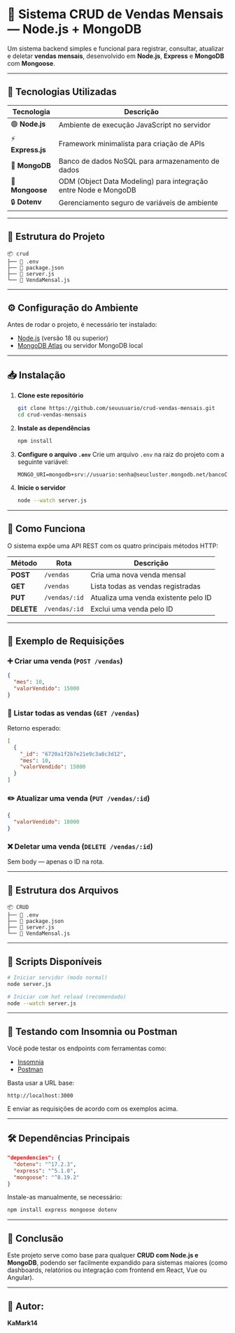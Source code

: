 # 💼 Sistema CRUD de Vendas Mensais — Node.js + MongoDB

Um sistema backend simples e funcional para registrar, consultar, atualizar e deletar **vendas mensais**, desenvolvido em **Node.js**, **Express** e **MongoDB** com **Mongoose**.

---

## 🚀 Tecnologias Utilizadas

| Tecnologia | Descrição |
|-------------|------------|
| 🟢 **Node.js** | Ambiente de execução JavaScript no servidor |
| ⚡ **Express.js** | Framework minimalista para criação de APIs |
| 🍃 **MongoDB** | Banco de dados NoSQL para armazenamento de dados |
| 🔗 **Mongoose** | ODM (Object Data Modeling) para integração entre Node e MongoDB |
| 🔒 **Dotenv** | Gerenciamento seguro de variáveis de ambiente |

---

## 📂 Estrutura do Projeto

```
📦 crud
├── 📄 .env
├── 📄 package.json
├── 📄 server.js
└── 📄 VendaMensal.js
```

---

## ⚙️ Configuração do Ambiente

Antes de rodar o projeto, é necessário ter instalado:

- [Node.js](https://nodejs.org) (versão 18 ou superior)
- [MongoDB Atlas](https://www.mongodb.com/cloud/atlas) ou servidor MongoDB local

---

## 📥 Instalação

1. **Clone este repositório**
   ```bash
   git clone https://github.com/seuusuario/crud-vendas-mensais.git
   cd crud-vendas-mensais
   ```

2. **Instale as dependências**
   ```bash
   npm install
   ```

3. **Configure o arquivo `.env`**
   Crie um arquivo `.env` na raiz do projeto com a seguinte variável:

   ```env
   MONGO_URI=mongodb+srv://usuario:senha@seucluster.mongodb.net/bancoCRUD
   ```

4. **Inicie o servidor**
   ```bash
   node --watch server.js
   ```

---

## 🧠 Como Funciona

O sistema expõe uma API REST com os quatro principais métodos HTTP:

| Método | Rota | Descrição |
|--------|------|-----------|
| **POST** | `/vendas` | Cria uma nova venda mensal |
| **GET** | `/vendas` | Lista todas as vendas registradas |
| **PUT** | `/vendas/:id` | Atualiza uma venda existente pelo ID |
| **DELETE** | `/vendas/:id` | Exclui uma venda pelo ID |

---

## 📘 Exemplo de Requisições

### ➕ Criar uma venda (`POST /vendas`)

```json
{
  "mes": 10,
  "valorVendido": 15000
}
```

### 📄 Listar todas as vendas (`GET /vendas`)

Retorno esperado:
```json
[
  {
    "_id": "6720a1f2b7e21e9c3a8c3d12",
    "mes": 10,
    "valorVendido": 15000
  }
]
```

### ✏️ Atualizar uma venda (`PUT /vendas/:id`)

```json
{
  "valorVendido": 18000
}
```

### ❌ Deletar uma venda (`DELETE /vendas/:id`)

Sem body — apenas o ID na rota.

---

## 🧩 Estrutura dos Arquivos

```
📦 CRUD
├── 📄 .env
├── 📄 package.json
├── 📄 server.js
└── 📄 VendaMensal.js
```

---

## 🧰 Scripts Disponíveis

```bash
# Iniciar servidor (modo normal)
node server.js

# Iniciar com hot reload (recomendado)
node --watch server.js
```

---

## 📡 Testando com Insomnia ou Postman

Você pode testar os endpoints com ferramentas como:
- [Insomnia](https://insomnia.rest/)
- [Postman](https://www.postman.com/)

Basta usar a URL base:
```
http://localhost:3000
```
E enviar as requisições de acordo com os exemplos acima.

---

## 🛠 Dependências Principais

```json
"dependencies": {
  "dotenv": "^17.2.3",
  "express": "^5.1.0",
  "mongoose": "^8.19.2"
}
```

Instale-as manualmente, se necessário:
```bash
npm install express mongoose dotenv
```

---

## 🏁 Conclusão

Este projeto serve como base para qualquer **CRUD com Node.js e MongoDB**, podendo ser facilmente expandido para sistemas maiores (como dashboards, relatórios ou integração com frontend em React, Vue ou Angular).

---

## 💬 Autor:

**KaMark14**  
